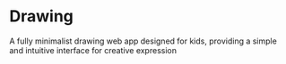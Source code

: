 # Drawing
A fully minimalist drawing web app designed for kids, providing a simple and intuitive interface for creative expression

